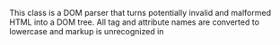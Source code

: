 This class is a DOM parser that turns potentially invalid and malformed HTML into a DOM tree. All tag and attribute names are converted to lowercase and markup is unrecognized in <script>, <style>, <title>, and <textarea> sections.

(When printing the DOM tree, use canonicallyPrintOn: or canonicallyPrinted instead of printOn:, printString, or asString to avoid empty elements being printed as self-closing tags, because some (like <script/>) are not handled correctly by browsers.)